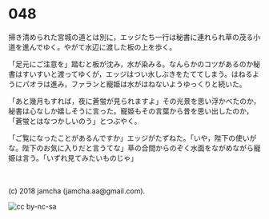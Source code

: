 

# 048

掃き清められた宮城の道とは別に，エッジたち一行は秘書に連れられ草の茂る小道を進んでゆく。やがて水辺に渡した板の上を歩く。  

「足元にご注意を」踏むと板が沈み，水が染みる。なんらかのコツがあるのか秘書はすいすいと渡ってゆくが，エッジはつい水しぶきをたててしまう。はねるようにパオラは進み，ファランと寵姫は水がはねないようゆっくりと続いた。  

「あと幾月もすれば，夜に蒼蛍が見られますよ」その光景を思い浮かべたのか，秘書は心なしか嬉しそうに言った。寵姫もその言葉から昔を思い出したのか，「蒼蛍とはなつかしいのう」とつぶやく。  

「ご覧になったことがあるんですか」エッジがたずねた。「いや，陛下の使いがな。陛下のお気に入りだと言うてな」草の合間からのぞく水面をながめながら寵姫は言う。「いずれ見てみたいものじゃ」  

<br>  
<br>  
(c) 2018 jamcha (jamcha.aa@gmail.com).  

![cc by-nc-sa](https://i.creativecommons.org/l/by-nc-sa/4.0/88x31.png)  

